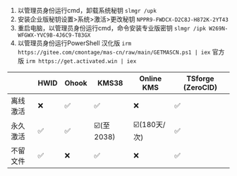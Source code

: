 1. 以管理员身份运行cmd，卸载系统秘钥
	`slmgr /upk`
2. 安装企业版秘钥设置>系统>激活>更改秘钥
	`NPPR9-FWDCX-D2C8J-H872K-2YT43`
3. 重启电脑，以管理员身份运行cmd，命令安装专业版密钥
	`slmgr /ipk W269N-WFGWX-YVC9B-4J6C9-T83GX`
4. 以管理员身份运行PowerShell
	汉化版
	 `irm https://gitee.com/cmontage/mas-cn/raw/main/GETMASCN.ps1 | iex`
	官方版
	 `irm https://get.activated.win | iex`

||HWID|Ohook|KMS38|Online KMS|TSforge (ZeroCID)|
|---|---|---|---|---|---|
|离线激活|❌|✅|✅|❌|✅|
|永久激活|✅|✅|☑️(至2038)|☑️(180天/次)|✅|
|不留文件|✅|❌|✅|❌|✅|
